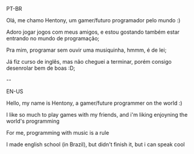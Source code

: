 PT-BR

<p class="eu">Olá, me chamo Hentony, um gamer/futuro programador pelo mundo :)</p>
<p class="O-que-eu-gosto">Adoro jogar jogos com meus amigos, e estou gostando também estar entrando no mundo de programação;</p>
<p class="musica programação">Pra mim, programar sem ouvir uma musiquinha, hmmm, é de lei;</p>
<p class="linguas">Já fiz curso de inglês, mas não cheguei a terminar, porém consigo desenrolar bem de boas :D;</p>

-- 

EN-US

<p class="me"> Hello, my name is Hentony, a gamer/future programmer on the world :)</p>
<p class="What-i-like"> I like so much to play games with my friends, and i'm liking enjoyning the world's programming</p>
<p class="music programming"> For me, programming with music is a rule </p>
<p class="languages"> I made english school (in Brazil), but didn't finish it, but i can speak cool </p>
